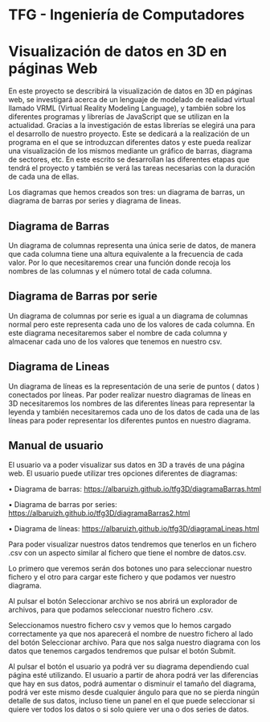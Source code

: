 # TFG - Ingeniería de Computadores
# Visualización de datos en 3D en páginas Web

En este proyecto se describirá la visualización de datos en 3D en
páginas web, se investigará acerca de un lenguaje de modelado de realidad
virtual llamado VRML (Virtual Reality Modeling Language), y también sobre
los diferentes programas y librerías de JavaScript que se utilizan en la
actualidad. Gracias a la investigación de estas librerías se elegirá una para el
desarrollo de nuestro proyecto. Este se dedicará a la realización de un
programa en el que se introduzcan diferentes datos y este pueda realizar una
visualización de los mismos mediante un gráfico de barras, diagrama de
sectores, etc. En este escrito se desarrollan las diferentes etapas que tendrá
el proyecto y también se verá las tareas necesarias con la duración de cada
una de ellas.

Los diagramas que hemos creados son tres: un diagrama de barras, un diagrama de barras por series y diagrama de lineas.

## Diagrama de Barras
Un diagrama de columnas representa una única serie de datos, de manera que cada columna tiene una altura equivalente a la frecuencia de cada valor. Por lo que necesitaremos crear una función donde recoja los nombres de las columnas y el número total de cada columna.

## Diagrama de Barras por serie
Un diagrama de columnas por serie es igual a un diagrama de columnas normal pero este representa cada uno de los valores de cada columna. En este diagrama necesitaremos saber el nombre de cada columna y almacenar cada uno de los valores que tenemos en nuestro csv.

## Diagrama de Lineas
Un diagrama de líneas es la representación de una serie de puntos ( datos ) conectados por líneas. Par poder realizar nuestro diagramas de líneas en 3D necesitaremos los nombres de las diferentes líneas para representar la leyenda y también necesitaremos cada uno de los datos de cada una de las líneas para poder representar los diferentes puntos en nuestro diagrama.

## Manual de usuario

El usuario va a poder visualizar sus datos en 3D a través de una página web. El usuario puede utilizar tres opciones diferentes de diagramas: 

•	Diagrama de barras: https://albaruizh.github.io/tfg3D/diagramaBarras.html

•	Diagrama de barras por series: https://albaruizh.github.io/tfg3D/diagramaBarras2.html

•	Diagrama de líneas: https://albaruizh.github.io/tfg3D/diagramaLineas.html

Para poder visualizar nuestros datos tendremos que tenerlos en un fichero .csv con un aspecto similar al fichero que tiene el nombre de datos.csv.

Lo primero que veremos serán dos botones uno para seleccionar nuestro fichero y el otro para cargar este fichero y que podamos ver nuestro diagrama. 

Al pulsar el botón Seleccionar archivo se nos abrirá un explorador de archivos, para que podamos seleccionar nuestro fichero .csv.

Seleccionamos nuestro fichero csv y vemos que lo hemos cargado correctamente ya que nos aparecerá el nombre de nuestro fichero al lado del botón Seleccionar archivo. Para que nos salga nuestro diagrama con los datos que tenemos cargados tendremos que pulsar el botón Submit.

Al pulsar el botón el usuario ya podrá ver su diagrama dependiendo cual página esté utilizando. El usuario a partir de ahora podrá ver las diferencias que hay en sus datos, podrá aumentar o disminuir el tamaño del diagrama, podrá ver este mismo desde cualquier ángulo para que no se pierda ningún detalle de sus datos, incluso tiene un panel en el que puede seleccionar si quiere ver todos los datos o si solo quiere ver una o dos series de datos.
